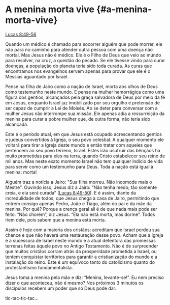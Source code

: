 # **A menina morta vive** {#a-menina-morta-vive}

[Lucas 8:49-56](http://bibliaonline.com.br/acf/lc/8/49-56)

Quando um médico é chamado para socorrer alguém que pode morrer, ele não para no caminho para atender outra pessoa com uma doença não mortal. Mas Jesus não é médico. Ele é o Filho de Deus que veio ao mundo para resolver, na cruz, a questão do pecado. Se ele tivesse vindo para curar doenças, a população do planeta teria sido toda curada. As curas que encontramos nos evangelhos servem apenas para provar que ele é o Messias aguardado por Israel.

Pense na filha de Jairo como a nação de Israel, morta aos olhos de Deus como testemunho neste mundo. E pense na mulher hemorrágica como uma figura dos gentios, alcançados pela graça salvadora de Deus por meio da fé em Jesus, enquanto Israel jaz imobilizado por seu orgulho e pretensão de ser capaz de cumprir a Lei de Moisés. Ao se deter para conversar com a mulher Jesus não interrompe sua missão. Ele apenas adia a ressurreição da menina para curar a pobre mulher que, de outra forma, não teria sido alcançada.

Este é o período atual, em que Jesus está ocupado acrescentando gentios e judeus convertidos à Igreja, o seu povo celestial. A qualquer momento ele voltará para tirar a Igreja deste mundo e então tratar com aqueles que pertencem ao seu povo terreno, Israel. Estes irão usufruir das bênçãos há muito prometidas para eles na terra, quando Cristo estabelecer seu reino de mil anos. Mas neste exato momento Israel não tem qualquer indício de vida para servir como um testemunho para Deus. Toda a nação está igual à menina: morta!

Alguém traz a notícia a Jairo: &quot;Sua filha morreu. Não incomode mais o Mestre&quot;. Ouvindo isso, Jesus diz a Jairo: “Não tenha medo; tão somente creia, e ela será curada” ([Lucas 8:49-50](http://bibliaonline.com.br/acf/lc/8/49-50)). E é assim, diante da incredulidade de todos, que Jesus chega à casa de Jairo, permitindo que entrem consigo apenas Pedro, João e Tiago, além do pai e da mãe da menina. Por quê? Porque a crença geral ali é de que nada mais pode ser feito. “Não chorem”, diz Jesus. “Ela não está morta, mas dorme”. Todos riem dele, pois sabem que a menina está morta.

Assim é hoje com a maioria dos cristãos: acreditam que Israel perdeu sua chance e que não haverá uma restauração desse povo. Acham que a Igreja é a sucessora de Israel neste mundo e a atual detentora das promessas terrenas feitas àquele povo no Antigo Testamento. Não é de surpreender que muitos cristãos corram atrás da prosperidade prometida a Israel, ou tentem conquistar territórios para garantir a cristianização do mundo e a instalação do reino. Este é um equívoco tanto do catolicismo quanto do protestantismo fundamentalista.

Jesus toma a menina pela mão e diz: “Menina, levante-se!”. Eu nem preciso dizer o que aconteceu, não é mesmo? Nos próximos 3 minutos os discípulos recebem um poder que só Deus pode dar.

tic-tac-tic-tac...